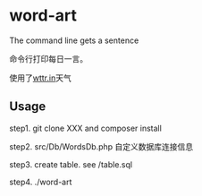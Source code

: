 # word-art
The command line gets a sentence

命令行打印每日一言。

使用了[wttr.in](http://wttr.in)天气

## Usage

step1. git clone XXX and composer install

step2. src/Db/WordsDb.php 自定义数据库连接信息

step3. create table. see /table.sql

step4. ./word-art